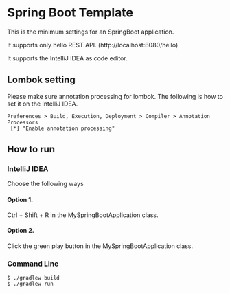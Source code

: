# Spring Boot Template

This is the minimum settings for an SpringBoot application.

It supports only hello REST API. (http://localhost:8080/hello)

It supports the IntelliJ IDEA as code editor.

## Lombok setting
Please make sure annotation processing for lombok. The following is how to set it on the IntelliJ IDEA.
```
Preferences > Build, Execution, Deployment > Compiler > Annotation Processors
 [*] "Enable annotation processing"
```

## How to run
### IntelliJ IDEA
Choose the following ways
#### Option 1. 
Ctrl + Shift + R in the MySpringBootApplication class.

#### Option 2.
Click the green play button in the MySpringBootApplication class. 

### Command Line
```shell script
$ ./gradlew build
$ ./gradlew run
```
